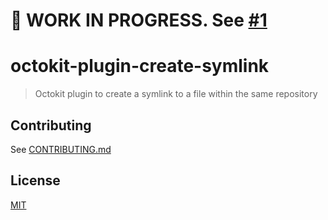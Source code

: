 # 🚧 WORK IN PROGRESS. See [#1](https://github.com/gr2m/octokit-plugin-create-symlink/pull/1)

# octokit-plugin-create-symlink

> Octokit plugin to create a symlink to a file within the same repository

## Contributing

See [CONTRIBUTING.md](CONTRIBUTING.md)

## License

[MIT](LICENSE)
